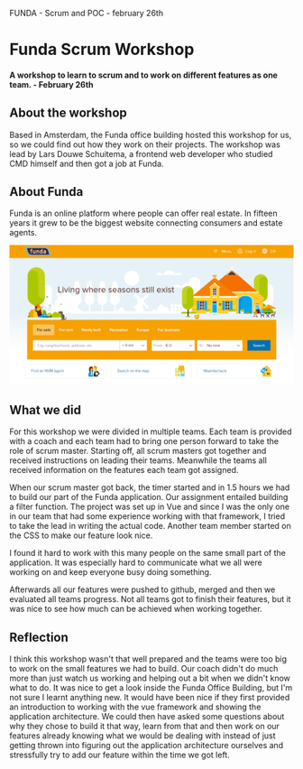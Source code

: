 FUNDA - Scrum and POC - february 26th
# Funda Scrum Workshop
#### A workshop to learn to scrum and to work on different features as one team. - February 26th

## About the workshop
Based in Amsterdam, the Funda office building hosted this workshop for us, so we could find out how they work on their projects. The workshop was lead by Lars Douwe Schuitema, a frontend web developer who studied CMD himself and then got a job at Funda.

## About Funda
Funda is an online platform where people can offer real estate. In fifteen years it grew to be the biggest website connecting consumers and estate agents.

![funda website](https://github.com/lennartdeknikker/weekly-nerd-1920/blob/master/assets/images/funda/funda%20website.png)

## What we did
For this workshop we were divided in multiple teams. Each team is provided with a coach and each team had to bring one person forward to take the role of scrum master. Starting off, all scrum masters got together and received instructions on leading their teams. Meanwhile the teams all received information on the features each team got assigned.

When our scrum master got back, the timer started and in 1.5 hours we had to build our part of the Funda application. Our assignment entailed building a filter function. The project was set up in Vue and since I was the only one in our team that had some experience working with that framework, I tried to take the lead in writing the actual code. Another team member started on the CSS to make our feature look nice. 

I found it hard to work with this many people on the same small part of the application. It was especially hard to communicate what we all were working on and keep everyone busy doing something.

Afterwards all our features were pushed to github, merged and then we evaluated all teams progress. Not all teams got to finish their features, but it was nice to see how much can be achieved when working together. 

## Reflection
I think this workshop wasn't that well prepared and the teams were too big to work on the small features we had to build. Our coach didn't do much more than just watch us working and helping out a bit when we didn't know what to do. It was nice to get a look inside the Funda Office Building, but I'm not sure I learnt anything new. It would have been nice if they first provided an introduction to working with the vue framework and showing the application architecture. We could then have asked some questions about why they chose to build it that way, learn from that and then work on our features already knowing what we would be dealing with instead of just getting thrown into figuring out the application architecture ourselves and stressfully try to add our feature within the time we got left.